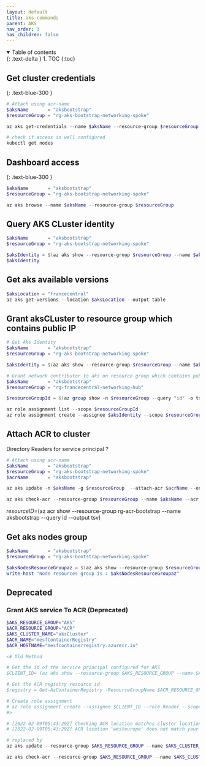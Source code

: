 ```yaml
---
layout: default
title: aks commands
parent: AKS
nav_order: 3
has_children: false
---
```


<details open markdown="block">
  <summary>
    Table of contents
  </summary>
  {: .text-delta }
1. TOC
{:toc}
</details>

## Get cluster credentials
{: .text-blue-300 }

``` powershell
# Attach using acr-name
$aksName       = "aksbootstrap"
$resourceGroup = "rg-aks-bootstrap-networking-spoke"

az aks get-credentials --name $aksName --resource-group $resourceGroup --overwrite-existing 

# check if access is well configured
kubectl get nodes

```

## Dashboard access
{: .text-blue-300 }

``` powershell
$aksName       = "aksbootstrap"
$resourceGroup = "rg-aks-bootstrap-networking-spoke"

az aks browse --name $aksName --resource-group $resourceGroup
```

## Query AKS CLuster identity

``` powershell
$aksName       = "aksbootstrap"
$resourceGroup = "rg-aks-bootstrap-networking-spoke"

$aksIdentity = $(az aks show --resource-group $resourceGroup --name $aksName --query "identity.principalId" -o tsv)
$aksIdentity

```

## Get aks available versions

``` powershell
$aksLocation = "francecentral"
az aks get-versions --location $aksLocation --output table
```

## Grant aksCLuster to resource group which contains public IP

``` powershell
# Get Aks Identity
$aksName       = "aksbootstrap"
$resourceGroup = "rg-aks-bootstrap-networking-spoke"

$aksIdentity = $(az aks show --resource-group $resourceGroup --name $aksName --query "identity.principalId" -o tsv)

# Grant network contributor to aks on resource group which contains public ip
$aksName       = "aksbootstrap"
$resourceGroup = "rg-francecentral-networking-hub"

$resourceGroupId = $(az group show -n $resourceGroup --query "id" -o tsv)

az role assignment list --scope $resourceGroupId
az role assignment create --assignee $aksIdentity --scope $resourceGroupId --role "Network Contributor"
```

## Attach ACR to cluster

Directory Readers for service principal ?

``` powershell
# Attach using acr-name
$aksName       = "aksbootstrap"
$resourceGroup = "rg-aks-bootstrap-networking-spoke"
$acrName       = "aksbootstrap"

az aks update -n $aksName -g $resourceGroup  --attach-acr $acrName --enable-managed-identity

az aks check-acr --resource-group $resourceGroup --name $aksName --acr $acrName
```

 $resourceID=$(az acr show --resource-group rg-acr-bootstrap --name aksbootstrap --query id --output tsv) 


## Get aks nodes group

``` powershell
$aksName       = "aksbootstrap"
$resourceGroup = "rg-aks-bootstrap-networking-spoke"

$aksNodesResourceGroupaz = $(az aks show --resource-group $resourceGroup --name $aksName --query nodeResourceGroup -o tsv)
write-host "Node resources group is : $aksNodesResourceGroupaz"

```



## Deprecated

### Grant AKS service To ACR (Deprecated)

``` powershell
$AKS_RESOURCE_GROUP="AKS"
$ACR_RESOURCE_GROUP="ACR"
$AKS_CLUSTER_NAME="aksCluster"
$ACR_NAME="mesfContainerRegistry"
$ACR_HOSTNAME="mesfcontainerregistry.azurecr.io"

<# Old Method

# Get the id of the service principal configured for AKS
$CLIENT_ID= (az aks show --resource-group $AKS_RESOURCE_GROUP --name $AKS_CLUSTER_NAME --query "servicePrincipalProfile.clientId" --output tsv)

# Get the ACR registry resource id
$registry = Get-AzContainerRegistry -ResourceGroupName $ACR_RESOURCE_GROUP -name $ACR_NAME ##ACR_ID=$(az acr show --name $ACR_NAME --resource-group $ACR_RESOURCE_GROUP --query "id" --output tsv)

# Create role assignment
# az role assignment create --assignee $CLIENT_ID --role Reader --scope $registry.Id
#>

# [2022-02-09T05:43:29Z] Checking ACR location matches cluster location: FAILED
# [2022-02-09T05:43:29Z] ACR location 'westeurope' does not match your cluster location 'francecentral'. This may result in slow image pulls and extra cost.

# replaced by
az aks update --resource-group $AKS_RESOURCE_GROUP --name $AKS_CLUSTER_NAME --attach-acr $ACR_NAME

az aks check-acr --resource-group $AKS_RESOURCE_GROUP --name $AKS_CLUSTER_NAME --acr $ACR_HOSTNAME

```
